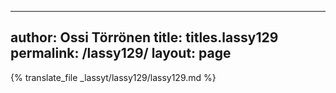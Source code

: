 
---
author: Ossi Törrönen
title: titles.lassy129
permalink: /lassy129/
layout: page
---
{% translate_file _lassyt/lassy129/lassy129.md %}